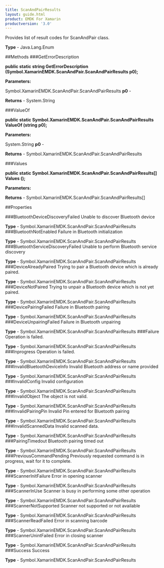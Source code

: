 ```yaml
---
title: ScanAndPairResults
layout: guide.html
product: EMDK For Xamarin 
productversion: '3.0' 
---
```

Provides list of result codes for ScanAndPair class.

**Type** - Java.Lang.Enum

##Methods
###GetErrorDescription

**public static string GetErrorDescription (Symbol.XamarinEMDK.ScanAndPair.ScanAndPairResults p0);**


        

**Parameters:**

Symbol.XamarinEMDK.ScanAndPair.ScanAndPairResults **p0**  - 
        

**Returns** - System.String

###ValueOf

**public static Symbol.XamarinEMDK.ScanAndPair.ScanAndPairResults ValueOf (string p0);**


        

**Parameters:**

System.String **p0**  - 
        

**Returns** - Symbol.XamarinEMDK.ScanAndPair.ScanAndPairResults

###Values

**public static Symbol.XamarinEMDK.ScanAndPair.ScanAndPairResults[] Values ();**


        

**Parameters:**

**Returns** - Symbol.XamarinEMDK.ScanAndPair.ScanAndPairResults[]

##Properties

###BluetoothDeviceDiscoveryFailed
Unable to discover Bluetooth device

**Type** - Symbol.XamarinEMDK.ScanAndPair.ScanAndPairResults
###BluetoothNotEnabled
Failure in Bluetooth initialization

**Type** - Symbol.XamarinEMDK.ScanAndPair.ScanAndPairResults
###BluetoothServiceDiscoveryFailed
Unable to perform Bluetooth service discovery

**Type** - Symbol.XamarinEMDK.ScanAndPair.ScanAndPairResults
###DeviceAlreadyPaired
Trying to pair a Bluetooth device which is already paired.

**Type** - Symbol.XamarinEMDK.ScanAndPair.ScanAndPairResults
###DeviceNotPaired
Trying to unpair a Bluetooth device which is not yet paired.

**Type** - Symbol.XamarinEMDK.ScanAndPair.ScanAndPairResults
###DevicePairingFailed
Failure in Bluetooth pairing

**Type** - Symbol.XamarinEMDK.ScanAndPair.ScanAndPairResults
###DeviceUnpairingFailed
Failure in Bluetooth unpairing

**Type** - Symbol.XamarinEMDK.ScanAndPair.ScanAndPairResults
###Failure
Operation is failed.

**Type** - Symbol.XamarinEMDK.ScanAndPair.ScanAndPairResults
###Inprogress
Operation is failed.

**Type** - Symbol.XamarinEMDK.ScanAndPair.ScanAndPairResults
###InvalidBluetoothDeviceInfo
Invalid Bluetooth address or name provided

**Type** - Symbol.XamarinEMDK.ScanAndPair.ScanAndPairResults
###InvalidConfig
Invalid configuration

**Type** - Symbol.XamarinEMDK.ScanAndPair.ScanAndPairResults
###InvalidObject
The object is not valid.

**Type** - Symbol.XamarinEMDK.ScanAndPair.ScanAndPairResults
###InvalidPairingPin
Invalid Pin entered for Bluetooth pairing

**Type** - Symbol.XamarinEMDK.ScanAndPair.ScanAndPairResults
###InvalidScannedData
Invalid scanned data.

**Type** - Symbol.XamarinEMDK.ScanAndPair.ScanAndPairResults
###PairingTimedout
Bluetooth pairing timed out

**Type** - Symbol.XamarinEMDK.ScanAndPair.ScanAndPairResults
###PreviousCommandPending
Previously requested command is in progress, wait for it to complete.

**Type** - Symbol.XamarinEMDK.ScanAndPair.ScanAndPairResults
###ScannerInitFailure
Error in opening scanner

**Type** - Symbol.XamarinEMDK.ScanAndPair.ScanAndPairResults
###ScannerInUse
Scanner is busy in performing some other operation

**Type** - Symbol.XamarinEMDK.ScanAndPair.ScanAndPairResults
###ScannerNotSupported
Scanner not supported or not available

**Type** - Symbol.XamarinEMDK.ScanAndPair.ScanAndPairResults
###ScannerReadFailed
Error in scanning barcode

**Type** - Symbol.XamarinEMDK.ScanAndPair.ScanAndPairResults
###ScannerUnintFailed
Error in closing scanner

**Type** - Symbol.XamarinEMDK.ScanAndPair.ScanAndPairResults
###Success
Success

**Type** - Symbol.XamarinEMDK.ScanAndPair.ScanAndPairResults
